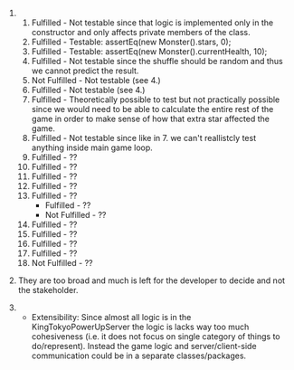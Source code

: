 1. 
	1. Fulfilled - Not testable since that logic is implemented only in the constructor 
	and only affects private members of the class.
	2. Fulfilled - Testable: assertEq(new Monster().stars, 0);
	3. Fulfilled - Testable: assertEq(new Monster().currentHealth, 10);
	4. Fulfilled - Not testable since the shuffle should be random and thus we cannot
	predict the result.
	5. Not Fulfilled - Not testable (see 4.)
	6. Fulfilled -  Not testable (see 4.)
	7. Fulfilled - Theoretically possible to test but not practically possible since we
	would need to be able to calculate the entire rest of the game in order to make sense
	of how that extra star affected the game.
	8. Fulfilled - Not testable since like in 7. we can't reallistcly test anything inside
	main game loop.
	9. Fulfilled - ??
	10. Fulfilled - ?? 
	11. Fulfilled - ??
	12. Fulfilled - ??
	13. Fulfilled - ?? 
		- Fulfilled - ??
		- Not Fulfilled - ??
	14. Fulfilled - ??
	15. Fulfilled - ??
	16. Fulfilled - ??
	17. Fulfilled - ??
	18. Not Fulfilled - ??
2. They are too broad and much is left for the developer to decide and not the
stakeholder.

3.
	- Extensibility: Since almost all logic is in the KingTokyoPowerUpServer the logic is 
		lacks way too much cohesiveness (i.e. it does not focus on single category of things 
		to do/represent). Instead the game logic and server/client-side communication could 
		be in a separate classes/packages. 
